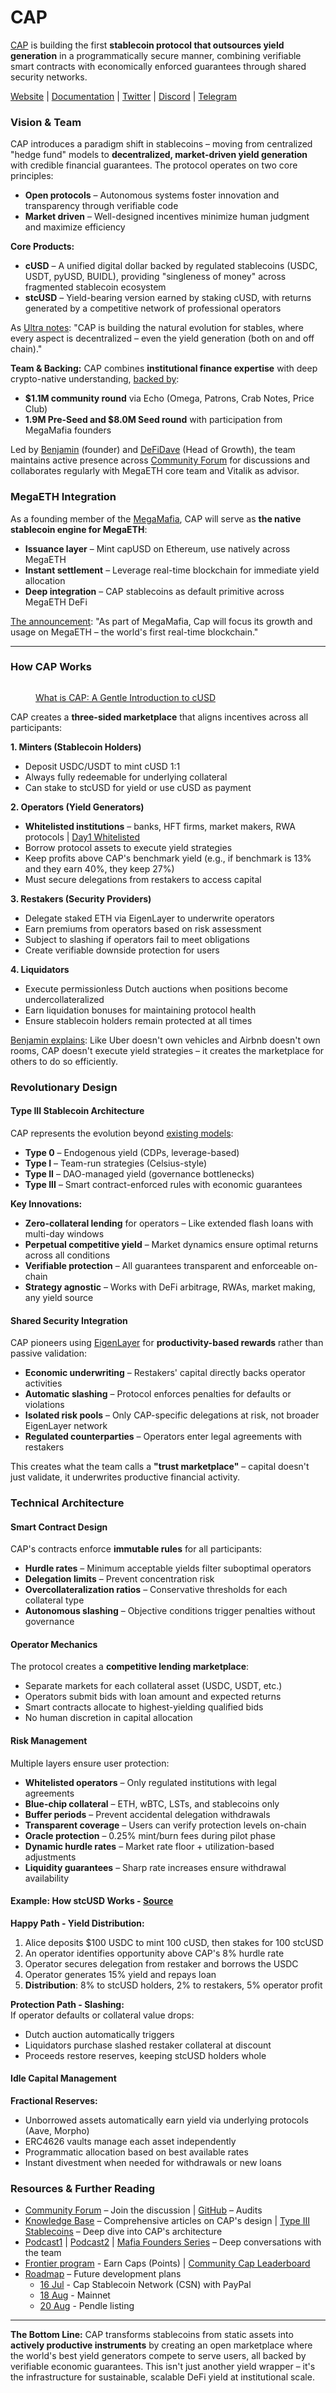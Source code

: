 # CAP

[CAP](https://x.com/MacroMate8/status/1958625089668386992) is building the first **stablecoin protocol that outsources yield generation** in a programmatically secure manner, combining verifiable smart contracts with economically enforced guarantees through shared security networks.

[Website](https://cap.app/) | [Documentation](https://docs.cap.app/) | [Twitter](https://x.com/capmoney_) | [Discord](https://discord.com/invite/JEWtg6TC8J) | [Telegram](https://t.me/stablecoinmafia)

### Vision & Team

CAP introduces a paradigm shift in stablecoins – moving from centralized "hedge fund" models to **decentralized, market-driven yield generation** with credible financial guarantees. The protocol operates on two core principles:

* **Open protocols** – Autonomous systems foster innovation and transparency through verifiable code
* **Market driven** – Well-designed incentives minimize human judgment and maximize efficiency

**Core Products:**

* **cUSD** – A unified digital dollar backed by regulated stablecoins (USDC, USDT, pyUSD, BUIDL), providing "singleness of money" across fragmented stablecoin ecosystem
* **stcUSD** – Yield-bearing version earned by staking cUSD, with returns generated by a competitive network of professional operators

As [Ultra notes](https://x.com/0x_ultra/status/1909260677740703813): "CAP is building the natural evolution for stables, where every aspect is decentralized – even the yield generation (both on and off chain)."

**Team & Backing:** CAP combines **institutional finance expertise** with deep crypto-native understanding, [backed by](https://cryptorank.io/ico/cap):

* **$1.1M community round** via Echo (Omega, Patrons, Crab Notes, Price Club)
* **1.9M Pre-Seed and $8.0M Seed round** with participation from MegaMafia founders

Led by [Benjamin](https://x.com/Benjamin918_) (founder) and [DeFiDave](https://x.com/DeFiDave22) (Head of Growth), the team maintains active presence across [Community Forum](https://capcommunity.discourse.group/) for discussions and collaborates regularly with MegaETH core team and Vitalik as advisor.

### MegaETH Integration

As a founding member of the [MegaMafia](https://x.com/0xMegaMafia), CAP will serve as **the native stablecoin engine for MegaETH**:

* **Issuance layer** – Mint capUSD on Ethereum, use natively across MegaETH
* **Instant settlement** – Leverage real-time blockchain for immediate yield allocation
* **Deep integration** – CAP stablecoins as default primitive across MegaETH DeFi

[The announcement](https://x.com/capmoney_/status/1909239508291166343): "As part of MegaMafia, Cap will focus its growth and usage on MegaETH – the world's first real-time blockchain."

***

### How CAP Works

<figure><img src="../../.gitbook/assets/image (9).png" alt=""><figcaption><p><a href="https://mirror.xyz/0x83c21bb4Bf0EC116f5a1945AaeF847Fe3b321B32/-Fw6wiyvnSV5aOYeKhaADvEqXdwngJfWMfZJuFv6iA4">What is CAP: A Gentle Introduction to cUSD</a></p></figcaption></figure>

CAP creates a **three-sided marketplace** that aligns incentives across all participants:

**1. Minters (Stablecoin Holders)**

* Deposit USDC/USDT to mint cUSD 1:1
* Always fully redeemable for underlying collateral
* Can stake to stcUSD for yield or use cUSD as payment

**2. Operators (Yield Generators)**

* **Whitelisted institutions** – banks, HFT firms, market makers, RWA protocols | [Day1 Whitelisted](https://x.com/capmoney_/status/1955993761999413732)
* Borrow protocol assets to execute yield strategies
* Keep profits above CAP's benchmark yield (e.g., if benchmark is 13% and they earn 40%, they keep 27%)
* Must secure delegations from restakers to access capital

**3. Restakers (Security Providers)**

* Delegate staked ETH via EigenLayer to underwrite operators
* Earn premiums from operators based on risk assessment
* Subject to slashing if operators fail to meet obligations
* Create verifiable downside protection for users

**4. Liquidators**

* Execute permissionless Dutch auctions when positions become undercollateralized
* Earn liquidation bonuses for maintaining protocol health
* Ensure stablecoin holders remain protected at all times

[Benjamin explains](https://x.com/0xyanshu/status/1924477538811986136): Like Uber doesn't own vehicles and Airbnb doesn't own rooms, CAP doesn't execute yield strategies – it creates the marketplace for others to do so efficiently.

### Revolutionary Design

#### **Type III Stablecoin Architecture**

CAP represents the evolution beyond [existing models](https://x.com/capmoney_/status/1929919466818637987):

* **Type 0** – Endogenous yield (CDPs, leverage-based)
* **Type I** – Team-run strategies (Celsius-style)
* **Type II** – DAO-managed yield (governance bottlenecks)
* **Type III** – Smart contract-enforced rules with economic guarantees

**Key Innovations:**

* **Zero-collateral lending** for operators – Like extended flash loans with multi-day windows
* **Perpetual competitive yield** – Market dynamics ensure optimal returns across all conditions
* **Verifiable protection** – All guarantees transparent and enforceable on-chain
* **Strategy agnostic** – Works with DeFi arbitrage, RWAs, market making, any yield source

#### **Shared Security Integration**

CAP pioneers using [EigenLayer](https://x.com/eigenlayer/status/1927782535821431152) for **productivity-based rewards** rather than passive validation:

* **Economic underwriting** – Restakers' capital directly backs operator activities
* **Automatic slashing** – Protocol enforces penalties for defaults or violations
* **Isolated risk pools** – Only CAP-specific delegations at risk, not broader EigenLayer network
* **Regulated counterparties** – Operators enter legal agreements with restakers

This creates what the team calls a **"trust marketplace"** – capital doesn't just validate, it underwrites productive financial activity.

### Technical Architecture

#### **Smart Contract Design**

CAP's contracts enforce **immutable rules** for all participants:

* **Hurdle rates** – Minimum acceptable yields filter suboptimal operators
* **Delegation limits** – Prevent concentration risk
* **Overcollateralization ratios** – Conservative thresholds for each collateral type
* **Autonomous slashing** – Objective conditions trigger penalties without governance

#### **Operator Mechanics**

The protocol creates a **competitive lending marketplace**:

* Separate markets for each collateral asset (USDC, USDT, etc.)
* Operators submit bids with loan amount and expected returns
* Smart contracts allocate to highest-yielding qualified bids
* No human discretion in capital allocation

#### **Risk Management**

Multiple layers ensure user protection:

* **Whitelisted operators** – Only regulated institutions with legal agreements
* **Blue-chip collateral** – ETH, wBTC, LSTs, and stablecoins only
* **Buffer periods** – Prevent accidental delegation withdrawals
* **Transparent coverage** – Users can verify protection levels on-chain
* **Oracle protection** – 0.25% mint/burn fees during pilot phase
* **Dynamic hurdle rates** – Market rate floor + utilization-based adjustments
* **Liquidity guarantees** – Sharp rate increases ensure withdrawal availability

#### **Example: How stcUSD Works -** [**Source**](https://docs.cap.app/protocol-overview/stcusd-mechanics)

**Happy Path - Yield Distribution:**

1. Alice deposits $100 USDC to mint 100 cUSD, then stakes for 100 stcUSD
2. An operator identifies opportunity above CAP's 8% hurdle rate
3. Operator secures delegation from restaker and borrows the USDC
4. Operator generates 15% yield and repays loan
5. **Distribution**: 8% to stcUSD holders, 2% to restakers, 5% operator profit

**Protection Path - Slashing:**\
If operator defaults or collateral value drops:

* Dutch auction automatically triggers
* Liquidators purchase slashed restaker collateral at discount
* Proceeds restore reserves, keeping stcUSD holders whole

#### **Idle Capital Management**

**Fractional Reserves:**

* Unborrowed assets automatically earn yield via underlying protocols (Aave, Morpho)
* ERC4626 vaults manage each asset independently
* Programmatic allocation based on best available rates
* Instant divestment when needed for withdrawals or new loans

### Resources & Further Reading

* [Community Forum](https://capcommunity.discourse.group/) – Join the discussion | [GitHub](https://github.com/cap-labs-dev) – Audits
* [Knowledge Base](https://cap.app/knowledge-base) – Comprehensive articles on CAP's design | [Type III Stablecoins](https://x.com/megaeth_labs/status/1925215311973990447) – Deep dive into CAP's architecture
* [Podcast1](https://x.com/DeFi_Dad/status/1908588959950582161) | [Podcast2](https://x.com/OdysseyBiS/status/1958654470512156778) | [Mafia Founders Series](https://x.com/0xMegaMafia/status/1925576975089115477) – Deep conversations with the team
* [Frontier program](https://x.com/capmoney_/status/1954918969418436805) - Earn Caps (Points) | [Community Cap Leaderboard](https://x.com/CryptoNdee/status/1958601687247331531)
* [Roadmap](https://mirror.xyz/0x83c21bb4Bf0EC116f5a1945AaeF847Fe3b321B32/T8qtKUypnNjYIvhOTX7tm-qLn2AXx1zhMt4VWGGHgus) – Future development plans
  * [16 Jul](https://x.com/capmoney_/status/1945506680579743779) - Cap Stablecoin Network (CSN) with PayPal
  * [18 Aug](https://x.com/capmoney_/status/1957447582067859783) - Mainnet
  * [20 Aug](https://x.com/capmoney_/status/1958191565366784020) - Pendle listing

***

**The Bottom Line:** CAP transforms stablecoins from static assets into **actively productive instruments** by creating an open marketplace where the world's best yield generators compete to serve users, all backed by verifiable economic guarantees. This isn't just another yield wrapper – it's the infrastructure for sustainable, scalable DeFi yield at institutional scale.

